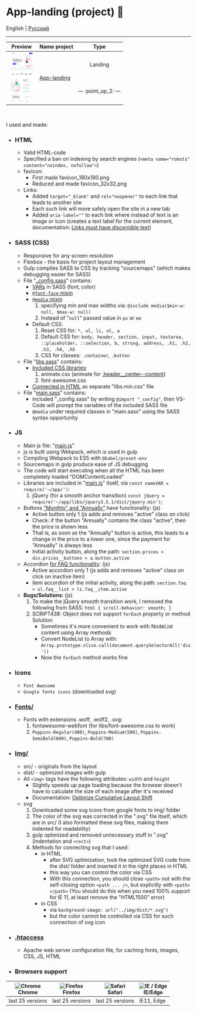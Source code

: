 # App-landing (project) :open_file_folder:


English | [Русский](README.ru.md)
<hr>



<!-- table site Preview -->
<table align="">
  <thead>
    <tr>
      <th align="center">
        Preview
      </th>
      <th align="center">
        Name project
      </th>
      <th align="center">
        Type
      </th>
    </tr>
  </thead>
  <tbody>
    <!-- site 👇 -->
    <tr>
      <!-- td 🔳 -->
      <td align="center" colspan="1" rowspan="2">
        <a href="https://awake-coding.github.io/app-landing/" rel="nofollow">
          <img src="../image/app-landing-preview.jpg" title="Go to the site" alt="app-landing-preview" style="width: 70px;">
        </a>
      </td>
      <!-- td 🔳 -->
      <td rowspan="2">
        <a href="https://awake-coding.github.io/app-landing/" rel="nofollow">
          App-landing
        </a>
      </td>
      <!-- td 🔳 -->
      <td align="center">Landing</td>
      <!-- 🔴 row 2 -->
      <tr>
        <td align="center">
          <!-- 12 sections -->
          — :point_up_2: —
        </td>
      </tr>
    </tr>
    <!-- site 👇 -->
  </tbody>
</table><br>



I used and made:
  - ### HTML
      - Valid HTML-code
      - Specified a ban on indexing by search engines (```<meta name="robots" content="noindex, nofollow">```)
      - favicon:
          - First made favicon_180x180.png
          - Reduced and made favicon_32x32.png
      - Links:
          - Added ```target="_blank"``` and ```rel="noopener"``` to each link that leads to another site
          - Each such link will more safely open the site in a new tab
          - Added ```aria-label=""``` to each link where instead of text is an image or icon (creates a text label for the current element, documentation: [Links must have discernible text](https://dequeuniversity.com/rules/axe/3.3/link-name))
  - ### SASS (CSS)
      - Responsive for any screen resolution
      - Flexbox - the basis for project layout management
      - Gulp compiles SASS to CSS by tracking "sourcemaps" (which makes debugging easier for SASS)
      - File "[_config.sass](sass/_config.sass)" contains:
          - [VARs](sass/_config.sass#L49) in SASS (font, color)
          - [```@font-face``` mixin](sass/_config.sass#L6-L20)
          - [```@media``` mixin](sass/_config.sass#L24-L45)
              1. specifying min and max widths via: ```@include media($min-w: null, $max-w: null)```
              2. Instead of "```null```" passed value in ```px``` or ```em```
          - Default CSS:
              1. Reset CSS for: ```*, ul, li, ol, a```
              2. Default CSS for: ```body, header, section, input, textarea, ::placeholder, ::selection, b, strong, address, .h1, .h2, .h3, .h4, .h5```
              3. CSS for classes: ```.container```, ```.button```
      - File "[libs.sass](sass/libs.sass)" contains:
          - [Included CSS libraries](sass/libs.sass#L1):
              1. animate.css (animate for [.header__center--content](index.html#L100))
              2. font-awesome.css
          - [Connected in HTML](index.html#L23) as separate "libs.min.css" file
      - File "[main.sass](sass/main.sass)" contains:
          - included "_config.sass" by writing ```@import "_config"```, then VS-Code will prompt the variables of the included SASS file
          - ```@media``` under required classes in "main.sass" using the SASS syntax opportunity
  - ### JS
      - Main js file: "[main.js](js/main.js)"
      - js is built using Webpack, which is used in gulp
      - Compiling Webpack to ES5 with ```@babel/preset-env```
      - Sourcemaps in gulp produce ease of JS debugging
      - The code will start executing when all the HTML has been completely loaded "DOMContentLoaded"
      - Libraries are included in "[main.js](js/main.js)" itself, via ```const nameVAR = require('~/app/')```:
          1. jQuery (for a smooth anchor transition)
              ```const jQuery = require('~/app/libs/jquery3.5.1/dist/jquery.min')```;
      - Buttons ["Monthly" and "Annually"](https://awake-coding.github.io/app-landing/#prices) have functionality: (js)
          - Active button only 1 (js adds and removes "active" class on click)
          - Check: if the button "Annually" contains the class "active", then the price is shown less
          - That is, as soon as the "Annually" button is active, this leads to a change in the price to a lower one, since the payment for "Annually" is always less
          - Initial activity button, along the path: ```section.prices > div.prices__buttons > a.button.active```
      - Accordion [for FAQ functionality](https://awake-coding.github.io/app-landing/#faq): (js)
          - Active accordion only 1 (js adds and removes "active" class on click on inactive item)
          - item accordion of the initial activity, along the path: ```section.faq > ul.faq__list > li.faq__item.active```
      - **Bugs/Solutions**: (js)
          1. To make the jQuery smooth transition work, I removed the following from SASS: ```html { scroll-behavior: smooth; }```
          2. SCRIPT438: Object does not support ```forEach``` property or method
              Solution:
              - Sometimes it's more convenient to work with NodeList content using Array methods
              - Convert NodeList to Array with: ```Array.prototype.slice.call(document.querySelectorAll('div'))```
              - Now the ```forEach``` method works fine
  - ### Icons
      - ```Font Awesome```
      - ```Google fonts icons``` (downloaded svg)
  - ### [Fonts/](fonts)
      - Fonts with extensions .woff, .woff2, .svg:
          1. fontawesome-webfont (for libs/font-awesome.css to work)
          2. ```Poppins-Regular(400)```, ```Poppins-Medium(500)```, ```Poppins-SemiBold(600)```, ```Poppins-Bold(700)```
  - ### [Img/](img)
      - src/ - originals from the layout
      - dist/ - optimized images with gulp
      - All ```<img>``` tags have the following attributes: ```width``` and ```height```
          - Slightly speeds up page loading because the browser doesn't have to calculate the size of each image after it's received
          - Documentation: [Optimize Cumulative Layout Shift](https://web.dev/i18n/en/optimize-cls/#images-without-dimensions)
      - svg
          1. Downloaded some svg icons from google fonts to img/ folder
          2. The color of the svg was corrected in the ".svg" file itself, which are in src/ (I also formatted these svg files, making them indented for readability)
          3. gulp optimized and removed unnecessary stuff in ".svg" (indentation and ```<rect>```)
          4. Methods for connecting svg that I used:
              - in HTML
                  - after SVG optimization, took the optimized SVG code from the dist/ folder and inserted it in the right places in HTML
                  - this way you can control the color via CSS
                  - With this connection, you should close ```<path>``` not with the self-closing option ```<path ... />```, but explicitly with ```<path></path>```
                      (You should do this when you need 100% support for IE 11, at least remove the "HTML1500" error)
              - in CSS
                  - via ```background-image: url("../img/dist/*.svg")```
                  - but the color cannot be controlled via CSS for such connection of svg icon
  - ### [.htaccess](.htaccess)
      - Apache web server configuration file, for caching fonts, images, CSS, JS, HTML




  - ### Browsers support

<table align="">
  <thead>
    <tr>
      <th>
        <a rel="nofollow" target="_blank">
          <img src="https://raw.githubusercontent.com/alrra/browser-logos/master/src/chrome/chrome_48x48.png" alt="Chrome" width="24px" height="24px" style="max-width: 100%;">
        </a>
        <br>
        Chrome
      </th>
      <th>
        <a rel="nofollow" target="_blank">
          <img src="https://raw.githubusercontent.com/alrra/browser-logos/master/src/firefox/firefox_48x48.png" alt="Firefox" width="24px" height="24px" style="max-width: 100%;">
        </a>
        <br>
        Firefox
      </th>
      <th>
        <a rel="nofollow" target="_blank">
          <img src="https://raw.githubusercontent.com/alrra/browser-logos/master/src/safari/safari_48x48.png" alt="Safari" width="24px" height="24px" style="max-width: 100%;">
        </a>
        <br>
        Safari
      </th>
      <th>
        <a rel="nofollow" target="_blank">
          <img src="https://raw.githubusercontent.com/alrra/browser-logos/master/src/edge/edge_48x48.png" alt="IE / Edge" width="24px" height="24px" style="max-width: 100%;">
        </a>
        <br>
        IE/Edge
      </th>
    </tr>
  </thead>
  <tbody>
    <tr>
      <td>last 25 versions</td>
      <td>last 25 versions</td>
      <td>last 25 versions</td>
      <td>IE11, Edge</td>
    </tr>
  </tbody>
</table>